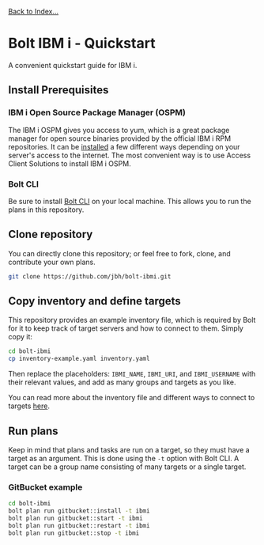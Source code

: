 [Back to Index...](./#index)

# Bolt IBM i - Quickstart
A convenient quickstart guide for IBM i.

## Install Prerequisites

### IBM i Open Source Package Manager (OSPM)
The IBM i OSPM gives you access to yum, which is a great package manager for open source
binaries provided by the official IBM i RPM repositories. It can be
[installed](https://www.ibm.com/support/pages/getting-started-open-source-package-management-ibm-i-acs)
a few different ways depending on your server's access to the internet. The most convenient
way is to use Access Client Solutions to install IBM i OSPM.

### Bolt CLI
Be sure to install [Bolt CLI](https://www.puppet.com/docs/bolt/latest/bolt_installing.html)
on your local machine. This allows you to run the plans in this repository.

## Clone repository

You can directly clone this repository; or feel free to fork, clone, and contribute your own plans.

```bash
git clone https://github.com/jbh/bolt-ibmi.git
```

## Copy inventory and define targets

This repository provides an example inventory file, which is required by Bolt for it to
keep track of target servers and how to connect to them. Simply copy it:

```bash
cd bolt-ibmi
cp inventory-example.yaml inventory.yaml
```

Then replace the placeholders: `IBMI_NAME`, `IBMI_URI`, and `IBMI_USERNAME` with their relevant
values, and add as many groups and targets as you like.

You can read more about the inventory file and different ways to connect to targets
[here](https://pup.pt/bolt-inventory).

## Run plans

Keep in mind that plans and tasks are run on a target, so they must have a target as an
argument. This is done using the `-t` option with Bolt CLI. A target can be a group name consisting
of many targets or a single target.

### GitBucket example

```bash
cd bolt-ibmi
bolt plan run gitbucket::install -t ibmi
bolt plan run gitbucket::start -t ibmi
bolt plan run gitbucket::restart -t ibmi
bolt plan run gitbucket::stop -t ibmi
```
